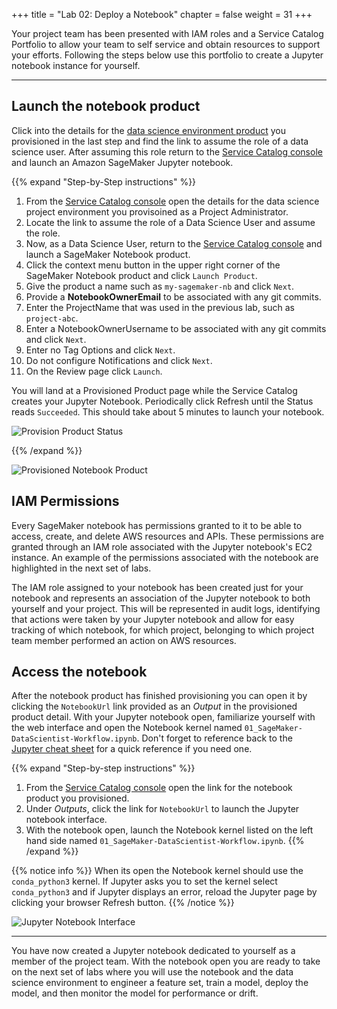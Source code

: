 +++
title = "Lab 02: Deploy a Notebook"
chapter = false
weight = 31
+++

Your project team has been presented with IAM roles and a Service Catalog Portfolio to allow your team to self service and obtain resources to support your efforts.  Following the steps below use this portfolio to create a Jupyter notebook instance for yourself.

---

## Launch the notebook product

Click into the details for the [data science environment product](https://console.aws.amazon.com/servicecatalog/home?isSceuc=true#/stacks) you provisioned in the last step and find the link to assume the role of a data science user.  After assuming this role return to the [Service Catalog console](https://console.aws.amazon.com/servicecatalog/home?isSceuc=true#/stacks) and launch an Amazon SageMaker Jupyter notebook.

{{% expand "Step-by-Step instructions" %}}
1. From the [Service Catalog console](https://console.aws.amazon.com/servicecatalog/home?isSceuc=true#/stacks) open the details for the data science project environment you provisoined as a Project Administrator.  
1. Locate the link to assume the role of a Data Science User and assume the role.
1. Now, as a Data Science User, return to the [Service Catalog console](https://console.aws.amazon.com/servicecatalog/home?isSceuc=true#/products) and launch a SageMaker Notebook product.
1. Click the context menu button in the upper right corner of the SageMaker Notebook product and click `Launch Product`.
1. Give the product a name such as `my-sagemaker-nb` and click `Next`.
1. Provide a **NotebookOwnerEmail** to be associated with any git commits.
1. Enter the ProjectName that was used in the previous lab, such as `project-abc`.
1. Enter a NotebookOwnerUsername to be associated with any git commits and click `Next`.
1. Enter no Tag Options and click `Next`.
1. Do not configure Notifications and click `Next`.
1. On the Review page click `Launch`.

You will land at a Provisioned Product page while the Service Catalog creates your Jupyter Notebook.  Periodically click Refresh until the Status reads `Succeeded`.  This should take about 5 minutes to launch your notebook.

![Provision Product Status](/images/launch_product_status.png)

{{% /expand %}}

![Provisioned Notebook Product](/images/provisioned_product.png)

## IAM Permissions

Every SageMaker notebook has permissions granted to it to be able to access, create, and delete AWS resources and APIs.  These permissions are granted through an IAM role associated with the Jupyter notebook's EC2 instance.  An example of the permissions associated with the notebook are highlighted in the next set of labs. 

The IAM role assigned to your notebook has been created just for your notebook and represents an association of the Jupyter notebook to both yourself and your project.  This will be represented in audit logs, identifying that actions were taken by your Jupyter notebook and allow for easy tracking of which notebook, for which project, belonging to which project team member performed an action on AWS resources.  

## Access the notebook

After the notebook product has finished provisioning you can open it by clicking the `NotebookUrl` link provided as an *Output* in the provisioned product detail.  With your Jupyter notebook open, familiarize yourself with the web interface and open the Notebook kernel named `01_SageMaker-DataScientist-Workflow.ipynb`.  Don't forget to reference back to the [Jupyter cheat sheet](https://www.edureka.co/blog/cheatsheets/jupyter-notebook-cheat-sheet) for a quick reference if you need one.

{{% expand "Step-by-step instructions" %}}
1. From the [Service Catalog console](https://console.aws.amazon.com/servicecatalog/home?isSceuc=true#/stacks) open the link for the notebook product you provisioned.
1. Under *Outputs*, click the link for `NotebookUrl` to launch the Jupyter notebook interface.
1. With the notebook open, launch the Notebook kernel listed on the left hand side named `01_SageMaker-DataScientist-Workflow.ipynb`.
{{% /expand %}}

{{% notice info %}}
When its open the Notebook kernel should use the `conda_python3` kernel.  If Jupyter asks you to set the kernel select `conda_python3` and if Jupyter displays an error, reload the Jupyter page by clicking your browser Refresh button.
{{% /notice %}}

![Jupyter Notebook Interface](/images/jupyter_notebook.png)

---

You have now created a Jupyter notebook dedicated to yourself as a member of the project team.  With the notebook open you are ready to take on the next set of labs where you will use the notebook and the data science environment to engineer a feature set, train a model, deploy the model, and then monitor the model for performance or drift.

